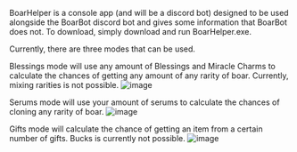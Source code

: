 BoarHelper is a console app (and will be a discord bot) designed to be used alongside the BoarBot discord bot and gives some information that BoarBot does not.
To download, simply download and run BoarHelper.exe.

Currently, there are three modes that can be used.

Blessings mode will use any amount of Blessings and Miracle Charms to calculate the chances of getting any amount of any rarity of boar. Currently, mixing rarities is not possible.
![image](https://github.com/Double2Proj/BoarHelper/assets/151677194/83d257c4-32d6-4e60-ba15-b0f0c3a41ae6)

Serums mode will use your amount of serums to calculate the chances of cloning any rarity of boar.
![image](https://github.com/Double2Proj/BoarHelper/assets/151677194/2069d2a3-4bdd-4a5b-a47a-1cf7b014d201)

Gifts mode will calculate the chance of getting an item from a certain number of gifts. Bucks is currently not possible.
![image](https://github.com/Double2Proj/BoarHelper/assets/151677194/5d69c642-2aba-402a-ad06-489a607ac75a)
